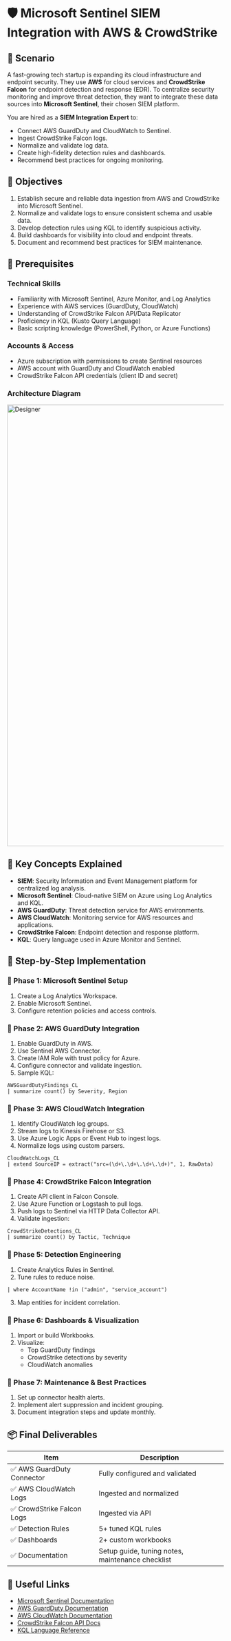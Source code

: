 
# 🛡️ Microsoft Sentinel SIEM Integration with AWS & CrowdStrike

## 📘 Scenario
A fast-growing tech startup is expanding its cloud infrastructure and endpoint security. They use **AWS** for cloud services and **CrowdStrike Falcon** for endpoint detection and response (EDR). To centralize security monitoring and improve threat detection, they want to integrate these data sources into **Microsoft Sentinel**, their chosen SIEM platform.

You are hired as a **SIEM Integration Expert** to:
- Connect AWS GuardDuty and CloudWatch to Sentinel.
- Ingest CrowdStrike Falcon logs.
- Normalize and validate log data.
- Create high-fidelity detection rules and dashboards.
- Recommend best practices for ongoing monitoring.

## 🎯 Objectives
1. Establish secure and reliable data ingestion from AWS and CrowdStrike into Microsoft Sentinel.
2. Normalize and validate logs to ensure consistent schema and usable data.
3. Develop detection rules using KQL to identify suspicious activity.
4. Build dashboards for visibility into cloud and endpoint threats.
5. Document and recommend best practices for SIEM maintenance.

## 🧰 Prerequisites
### Technical Skills
- Familiarity with Microsoft Sentinel, Azure Monitor, and Log Analytics
- Experience with AWS services (GuardDuty, CloudWatch)
- Understanding of CrowdStrike Falcon API/Data Replicator
- Proficiency in KQL (Kusto Query Language)
- Basic scripting knowledge (PowerShell, Python, or Azure Functions)

### Accounts & Access
- Azure subscription with permissions to create Sentinel resources
- AWS account with GuardDuty and CloudWatch enabled
- CrowdStrike Falcon API credentials (client ID and secret)

### Architecture Diagram
<img width="1024" height="1024" alt="Designer" src="https://github.com/user-attachments/assets/0b365b08-4d3a-4491-8531-3c09c1361afd" />

## 🧠 Key Concepts Explained
- **SIEM**: Security Information and Event Management platform for centralized log analysis.
- **Microsoft Sentinel**: Cloud-native SIEM on Azure using Log Analytics and KQL.
- **AWS GuardDuty**: Threat detection service for AWS environments.
- **AWS CloudWatch**: Monitoring service for AWS resources and applications.
- **CrowdStrike Falcon**: Endpoint detection and response platform.
- **KQL**: Query language used in Azure Monitor and Sentinel.

## 🧪 Step-by-Step Implementation
### 🔹 Phase 1: Microsoft Sentinel Setup
1. Create a Log Analytics Workspace.
2. Enable Microsoft Sentinel.
3. Configure retention policies and access controls.

### 🔹 Phase 2: AWS GuardDuty Integration
1. Enable GuardDuty in AWS.
2. Use Sentinel AWS Connector.
3. Create IAM Role with trust policy for Azure.
4. Configure connector and validate ingestion.
5. Sample KQL:
```kql
AWSGuardDutyFindings_CL
| summarize count() by Severity, Region
```

### 🔹 Phase 3: AWS CloudWatch Integration
1. Identify CloudWatch log groups.
2. Stream logs to Kinesis Firehose or S3.
3. Use Azure Logic Apps or Event Hub to ingest logs.
4. Normalize logs using custom parsers.
```kql
CloudWatchLogs_CL
| extend SourceIP = extract("src=(\d+\.\d+\.\d+\.\d+)", 1, RawData)
```

### 🔹 Phase 4: CrowdStrike Falcon Integration
1. Create API client in Falcon Console.
2. Use Azure Function or Logstash to pull logs.
3. Push logs to Sentinel via HTTP Data Collector API.
4. Validate ingestion:
```kql
CrowdStrikeDetections_CL
| summarize count() by Tactic, Technique
```

### 🔹 Phase 5: Detection Engineering
1. Create Analytics Rules in Sentinel.
2. Tune rules to reduce noise.
```kql
| where AccountName !in ("admin", "service_account")
```
3. Map entities for incident correlation.

### 🔹 Phase 6: Dashboards & Visualization
1. Import or build Workbooks.
2. Visualize:
   - Top GuardDuty findings
   - CrowdStrike detections by severity
   - CloudWatch anomalies

### 🔹 Phase 7: Maintenance & Best Practices
1. Set up connector health alerts.
2. Implement alert suppression and incident grouping.
3. Document integration steps and update monthly.

## 📦 Final Deliverables
| Item | Description |
|------|-------------|
| ✅ AWS GuardDuty Connector | Fully configured and validated |
| ✅ AWS CloudWatch Logs | Ingested and normalized |
| ✅ CrowdStrike Falcon Logs | Ingested via API |
| ✅ Detection Rules | 5+ tuned KQL rules |
| ✅ Dashboards | 2+ custom workbooks |
| ✅ Documentation | Setup guide, tuning notes, maintenance checklist |

## 🔗 Useful Links
- [Microsoft Sentinel Documentation](https://learn.microsoft.com/en-us/azure/sentinel/)
- [AWS GuardDuty Documentation](https://docs.aws.amazon.com/guardduty/latest/ug/what-is-guardduty.html)
- [AWS CloudWatch Documentation](https://docs.aws.amazon.com/AmazonCloudWatch/latest/monitoring/WhatIsCloudWatch.html)
- [CrowdStrike Falcon API Docs](https://www.crowdstrike.com/resources/community-tools/falconpy/)
- [KQL Language Reference](https://learn.microsoft.com/en-us/azure/data-explorer/kusto/query/)

